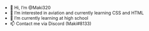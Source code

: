 - 👋 Hi, I’m @Maki320
- 👀 I’m interested in aviation and currently learning CSS and HTML
- 🌱 I’m currently learning at high school
- 📫 Contact me via Discord (Maki#8133)

<!---
Maki320/Maki320 is a ✨ special ✨ repository because its `README.md` (this file) appears on your GitHub profile.
You can click the Preview link to take a look at your changes.
--->
